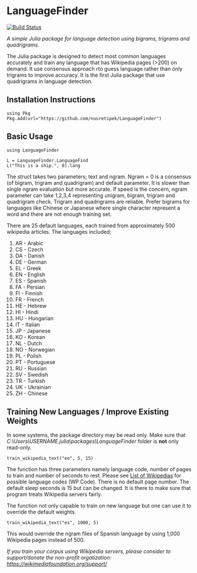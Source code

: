 # LanguageFinder

[![Build Status](https://travis-ci.com/nusretipek/LanguageFinder.svg?branch=main)](https://travis-ci.com/nusretipek/LanguageFinder)

*A simple Julia package for language detection using bigrams, trigrams and quadrigrams.*

The Julia package is designed to detect most common languages accurately and train any language that has Wikipedia pages (>200) on demand. It use consensus approach rto guess language rather than only trigrams to improve accuracy. It is the first Julia package that use quadrigrams in language detection.    

## Installation Instructions

```
using Pkg
Pkg.add(url="https://github.com/nusretipek/LanguageFinder")
```

## Basic Usage

```
using LanguageFinder

L = LanguageFinder.LanguageFind
L("This is a ship.", 0).lang
```

The struct takes two parameters; text and ngram. Ngram = 0 is a consensus (of bigram, trigram and quadrigram) and default parameter. It is slower than single ngram evaluation but more accurate. If speed is the concern, ngram parameter can take 1,2,3,4 representing unigram, bigram, trigram and quadrigram check. Trigram and quadrigrams are reliable. Prefer bigrams for languages like Chinese or Japanese where single character represent a word and there are not enough training set. 

There are 25 default languages, each trained from approximately 500 wikipedia articles. The languages included;
1. AR - Arabic
2. CS - Czech
3. DA - Danish
4. DE - German
5. EL - Greek
6. EN - English
7. ES - Spanish
8. FA - Persian
9. FI - Finnish
10. FR - French
11. HE - Hebrew
12. HI - Hindi
13. HU - Hungarian
14. IT - Italian
15. JP - Japanese
16. KO - Korean
17. NL - Dutch
18. NO - Norwegian
19. PL - Polish
20. PT - Portuguese
21. RU - Russian
22. SV - Swedish
23. TR - Turkish
24. UK - Ukrainian
25. ZH - Chinese

## Training New Languages / Improve Existing Weights
In some systems, the package directory may be read only. Make sure that *C:\Users\USERNAME\.julia\packages\LanguageFinder* folder is **not** only read-only. 

```
train_wikipedia_text("eo", 5, 15)
```

The function has three parameters namely language code, number of pages to train and number of seconds to rest. 
Please see [List of Wikipedias](https://en.wikipedia.org/wiki/List_of_Wikipedias) for possible language codes (WP Code). There is no default page number. The default sleep seconds is 15 but can be changed. It is there to make sure that program treats Wikipedia servers fairly. 

The function not only capable to train on new language but one can use it to override the default weights. 

```
train_wikipedia_text("es", 1000, 5)
```

This would override the ngram files of Spanish language by using 1,000 Wikipedia pages instead of 500.  

*If you train your corpus using Wikipedia servers, please consider to support/donate the non-profit orgatization: https://wikimediafoundation.org/support/*

